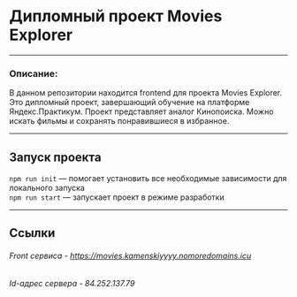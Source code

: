# **Дипломный проект Movies Explorer**
___
### Описание:
В данном репозитории находится frontend для проекта Movies Explorer. Это дипломный проект, завершающий обучение на платформе Яндекс.Практикум. Проект представляет аналог Кинопоиска. Можно искать фильмы и сохранять понравившиеся в избранное.
___
## Запуск проекта
`npm run init` — помогает установить все необходимые зависимости для локального запуска   
`npm run start` — запускает проект в режиме разработки   
___
## Ссылки
###### Front сервиса - https://movies.kamenskiyyyy.nomoredomains.icu
###### Id-адрес сервера - 84.252.137.79

